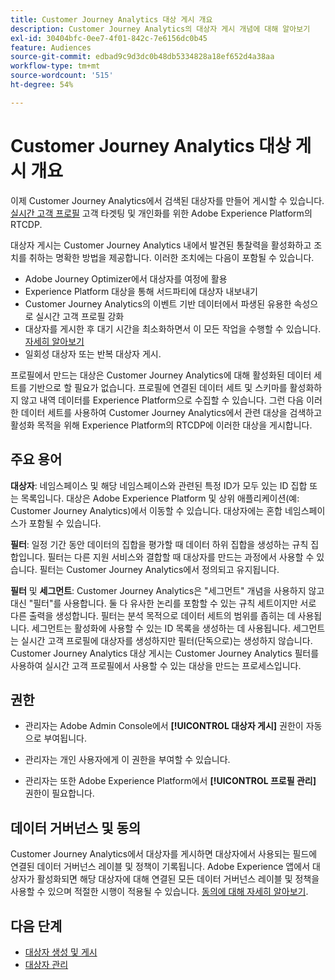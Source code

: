 ```yaml
---
title: Customer Journey Analytics 대상 게시 개요
description: Customer Journey Analytics의 대상자 게시 개념에 대해 알아보기
exl-id: 30404bfc-0ee7-4f01-842c-7e6156dc0b45
feature: Audiences
source-git-commit: edbad9c9d3dc0b48db5334828a18ef652d4a38aa
workflow-type: tm+mt
source-wordcount: '515'
ht-degree: 54%

---
```


# Customer Journey Analytics 대상 게시 개요

이제 Customer Journey Analytics에서 검색된 대상자를 만들어 게시할 수 있습니다. [실시간 고객 프로필](https://experienceleague.adobe.com/docs/experience-platform/profile/home.html?lang=en) 고객 타겟팅 및 개인화를 위한 Adobe Experience Platform의 RTCDP.

대상자 게시는 Customer Journey Analytics 내에서 발견된 통찰력을 활성화하고 조치를 취하는 명확한 방법을 제공합니다. 이러한 조치에는 다음이 포함될 수 있습니다.

* Adobe Journey Optimizer에서 대상자를 여정에 활용
* Experience Platform 대상을 통해 서드파티에 대상자 내보내기
* Customer Journey Analytics의 이벤트 기반 데이터에서 파생된 유용한 속성으로 실시간 고객 프로필 강화
* 대상자를 게시한 후 대기 시간을 최소화하면서 이 모든 작업을 수행할 수 있습니다. [자세히 알아보기](https://experienceleague.adobe.com/docs/analytics-platform/using/cja-components/audiences/publish.html?lang=en#latency)
* 일회성 대상자 또는 반복 대상자 게시.

프로필에서 만드는 대상은 Customer Journey Analytics에 대해 활성화된 데이터 세트를 기반으로 할 필요가 없습니다. 프로필에 연결된 데이터 세트 및 스키마를 활성화하지 않고 내역 데이터를 Experience Platform으로 수집할 수 있습니다. 그런 다음 이러한 데이터 세트를 사용하여 Customer Journey Analytics에서 관련 대상을 검색하고 활성화 목적을 위해 Experience Platform의 RTCDP에 이러한 대상을 게시합니다.

## 주요 용어

**대상자**: 네임스페이스 및 해당 네임스페이스와 관련된 특정 ID가 모두 있는 ID 집합 또는 목록입니다. 대상은 Adobe Experience Platform 및 상위 애플리케이션(예: Customer Journey Analytics)에서 이동할 수 있습니다. 대상자에는 혼합 네임스페이스가 포함될 수 있습니다.

**필터**: 일정 기간 동안 데이터의 집합을 평가할 때 데이터 하위 집합을 생성하는 규칙 집합입니다. 필터는 다른 지원 서비스와 결합할 때 대상자를 만드는 과정에서 사용할 수 있습니다. 필터는 Customer Journey Analytics에서 정의되고 유지됩니다.

**필터** 및 **세그먼트**: Customer Journey Analytics은 &quot;세그먼트&quot; 개념을 사용하지 않고 대신 &quot;필터&quot;를 사용합니다. 둘 다 유사한 논리를 포함할 수 있는 규칙 세트이지만 서로 다른 출력을 생성합니다. 필터는 분석 목적으로 데이터 세트의 범위를 좁히는 데 사용됩니다. 세그먼트는 활성화에 사용할 수 있는 ID 목록을 생성하는 데 사용됩니다. 세그먼트는 실시간 고객 프로필에 대상자를 생성하지만 필터(단독으로)는 생성하지 않습니다. Customer Journey Analytics 대상 게시는 Customer Journey Analytics 필터를 사용하여 실시간 고객 프로필에서 사용할 수 있는 대상을 만드는 프로세스입니다.

## 권한

* 관리자는 Adobe Admin Console에서 **[!UICONTROL 대상자 게시]** 권한이 자동으로 부여됩니다.

* 관리자는 개인 사용자에게 이 권한을 부여할 수 있습니다.

* 관리자는 또한 Adobe Experience Platform에서 **[!UICONTROL 프로필 관리]** 권한이 필요합니다.

## 데이터 거버넌스 및 동의

Customer Journey Analytics에서 대상자를 게시하면 대상자에서 사용되는 필드에 연결된 데이터 거버넌스 레이블 및 정책이 기록됩니다.  Adobe Experience 앱에서 대상자가 활성화되면 해당 대상자에 대해 연결된 모든 데이터 거버넌스 레이블 및 정책을 사용할 수 있으며 적절한 시행이 적용될 수 있습니다. [동의에 대해 자세히 알아보기](https://experienceleague.adobe.com/docs/experience-platform/data-governance/policies/user-guide.html?lang=ko-KR#consent-policy).

## 다음 단계

* [대상자 생성 및 게시](/help/components/audiences/publish.md)
* [대상자 관리](/help/components/audiences/manage.md)
